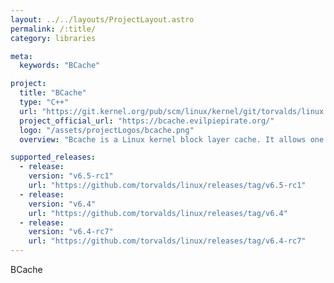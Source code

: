 ```yaml
---
layout: ../../layouts/ProjectLayout.astro
permalink: /:title/
category: libraries

meta:
  keywords: "BCache"

project:
  title: "BCache"
  type: "C++"
  url: "https://git.kernel.org/pub/scm/linux/kernel/git/torvalds/linux.git/"
  project_official_url: "https://bcache.evilpiepirate.org/"
  logo: "/assets/projectLogos/bcache.png"
  overview: "Bcache is a Linux kernel block layer cache. It allows one or more fast disk drives such as flash-based solid state drives (SSDs) to act as a cache for one or more slower hard disk drives. Hard drives are cheap and big, SSDs are fast but small and expensive. Wouldn't it be nice if you could transparently get the advantages of both? With Bcache, you can have your cake and eat it too. Bcache patches for the Linux kernel allow one to use SSDs to cache other block devices. It's analogous to L2Arc for ZFS, but Bcache also does writeback caching (besides just write through caching), and it's filesystem agnostic. It's designed to be switched on with a minimum of effort, and to work well without configuration on any setup. By default it won't cache sequential IO, just the random reads and writes that SSDs excel at. It's meant to be suitable for desktops, servers, high end storage arrays, and perhaps even embedded. The design goal is to be just as fast as the SSD and cached device (depending on cache hit vs. miss, and writethrough vs. writeback writes) to within the margin of error. It's not quite there yet, mostly for sequential reads. But testing has shown that it is emphatically possible, and even in some cases to do better - primarily random writes. It's also designed to be safe. Reliability is critical for anything that does writeback caching; if it breaks, you will lose data. Bcache is meant to be a superior alternative to battery backed up raid controllers, thus it must be reliable even if the power cord is yanked out. It won't return a write as completed until everything necessary to locate it is on stable storage, nor will writes ever be seen as partially completed (or worse, missing) in the event of power failure. A large amount of work has gone into making this work efficiently. Bcache is designed around the performance characteristics of SSDs. It's designed to minimize write inflation to the greatest extent possible, and never itself does random writes. It turns random writes into sequential writes - first when it writes them to the SSD, and then with writeback caching it can use your SSD to buffer gigabytes of writes and write them all out in order to your hard drive or raid array. If you've got a RAID6, you're probably aware of the painful random write penalty, and the expensive controllers with battery backup people buy to mitigate them. Now, you can use Linux's excellent software RAID and still get fast random writes, even on cheap hardware."

supported_releases:
  - release:
    version: "v6.5-rc1"
    url: "https://github.com/torvalds/linux/releases/tag/v6.5-rc1"
  - release:
    version: "v6.4"
    url: "https://github.com/torvalds/linux/releases/tag/v6.4"
  - release:
    version: "v6.4-rc7"
    url: "https://github.com/torvalds/linux/releases/tag/v6.4-rc7"
---
```


<p>BCache</p>
